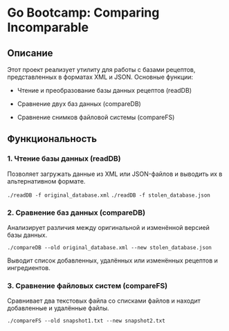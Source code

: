 # Go Bootcamp: Comparing Incomparable 

## Описание
Этот проект реализует утилиту для работы с базами рецептов, представленных в форматах XML и JSON.
Основные функции:

- Чтение и преобразование базы данных рецептов (readDB)

- Сравнение двух баз данных (compareDB)

- Сравнение снимков файловой системы (compareFS)

## Функциональность 
### 1. Чтение базы данных (readDB)

Позволяет загружать данные из XML или JSON-файлов и выводить их в альтернативном формате.

`./readDB -f original_database.xml`
`./readDB -f stolen_database.json`

### 2. Сравнение баз данных (compareDB)

Анализирует различия между оригинальной и изменённой версией базы данных.

`./compareDB --old original_database.xml --new stolen_database.json`

Выводит список добавленных, удалённых или изменённых рецептов и ингредиентов.

### 3. Сравнение файловых систем (compareFS)

Сравнивает два текстовых файла со списками файлов и находит добавленные и удалённые файлы.

`./compareFS --old snapshot1.txt --new snapshot2.txt`
